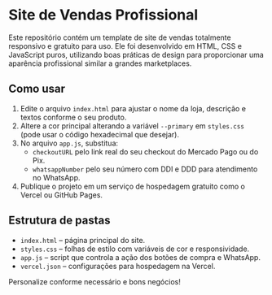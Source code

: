# Site de Vendas Profissional

Este repositório contém um template de site de vendas totalmente responsivo e gratuito para uso. Ele foi desenvolvido em HTML, CSS e JavaScript puros, utilizando boas práticas de design para proporcionar uma aparência profissional similar a grandes marketplaces.

## Como usar

1. Edite o arquivo `index.html` para ajustar o nome da loja, descrição e textos conforme o seu produto.
2. Altere a cor principal alterando a variável `--primary` em `styles.css` (pode usar o código hexadecimal que desejar).
3. No arquivo `app.js`, substitua:
   - `checkoutURL` pelo link real do seu checkout do Mercado Pago ou do Pix.
   - `whatsappNumber` pelo seu número com DDI e DDD para atendimento no WhatsApp.
4. Publique o projeto em um serviço de hospedagem gratuito como o Vercel ou GitHub Pages.

## Estrutura de pastas

- `index.html` – página principal do site.
- `styles.css` – folhas de estilo com variáveis de cor e responsividade.
- `app.js` – script que controla a ação dos botões de compra e WhatsApp.
- `vercel.json` – configurações para hospedagem na Vercel.

Personalize conforme necessário e bons negócios!